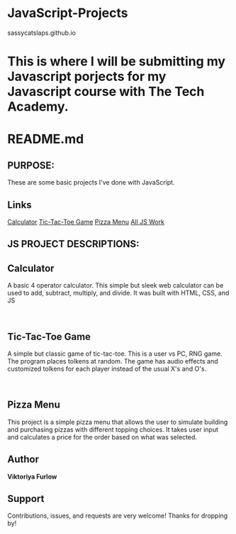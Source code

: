 # JavaScript-Projects
sassycatslaps.github.io

<h1>This is where I will be submitting my Javascript porjects for my Javascript course with The Tech Academy.</h1>


# README.md

<h2>PURPOSE:</h2>

<p>These are some basic projects I've done with JavaScript.</p>

## Links

[Calculator](https://github.com/SassyCatSlaps/JavaScript-Projects/tree/main/Calculator)
[Tic-Tac-Toe Game](https://github.com/SassyCatSlaps/JavaScript-Projects/tree/main/Basic%20JavaScript%20Projects/JS%20Practice/JavaScript%20Projects/TicTacToe)
[Pizza Menu](https://github.com/SassyCatSlaps/JavaScript-Projects/tree/main/Basic%20JavaScript%20Projects/JS%20Practice/JavaScript%20Projects/Pizza_Project)
[All JS Work](https://github.com/SassyCatSlaps/JavaScript-Projects)

<!--  Screenshots | screen shots coming soon -->


## JS PROJECT DESCRIPTIONS:

<h2>Calculator</h2>

<p>A basic 4 operator calculator. This simple but sleek web calculator can be used to add, subtract, multiply, and divide. It was built with HTML, CSS, and JS</p>

<br>

<h2>Tic-Tac-Toe Game</h2>

<p>A simple but classic game of tic-tac-toe. This is a user vs PC, RNG game. The program places tolkens at random. The game has audio effects and customized tolkens for each player instead of the usual X's and O's.</p>

<br>

<h2>Pizza Menu</h2>

<p>This project is a simple pizza menu that allows the user to simulate building and purchasing pizzas with different topping choices. It takes user input and calculates a price for the order based on what was selected.</p>

## Author

**Viktoriya Furlow**

## Support

Contributions, issues, and requests are very welcome!
Thanks for dropping by!
